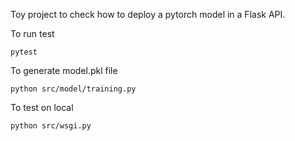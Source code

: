 Toy project to check how to deploy a pytorch model
in a Flask API.

To run test

`pytest`

To generate model.pkl file

`python src/model/training.py` 

To test on local

`python src/wsgi.py`
